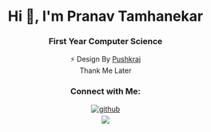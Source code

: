 <div align="center">
<h1>Hi 👋, I'm Pranav Tamhanekar</h1>
<h3 >First Year Computer Science</h3>

⚡ Design By [Pushkraj](https://github.com/PushkraJ99)<br>Thank Me Later 

<h3>Connect with Me:</h3>
<a href="https://github.com/Pranav-Tamhanekar " target="_blank">
<img src=https://img.shields.io/badge/github-%2324292e.svg?&style=for-the-badge&logo=github&logoColor=white alt=github style="margin-bottom: 5px;" />
</a>
<br>
<img src="https://komarev.com/ghpvc/?username=Pranav-Tamhanekar&&style=flat-square" align="center" />
</div>  
